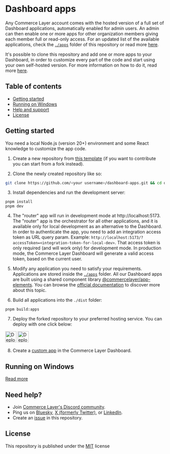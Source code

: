 # Dashboard apps

Any Commerce Layer account comes with the hosted version of a full set of Dashboard applications, automatically enabled for admin users. An admin can then enable one or more apps for other organization members giving each member full or read-only access. For an updated list of the available applications, check the [`./apps`](apps) folder of this repository or read more [here](https://commercelayer.github.io/app-elements/?path=/docs/getting-started-applications--docs).

It's possible to clone this repository and add one or more apps to your Dashboard, in order to customize every part of the code and start using your own self-hosted version. For more information on how to do it, read more [here](https://commercelayer.github.io/app-elements/?path=/docs/getting-started-custom-apps--docs). 

## Table of contents

- [Getting started](#getting-started)
- [Running on Windows](#running-on-windows)
- [Help and support](#need-help)
- [License](#license)


## Getting started

You need a local Node.js (version 20+) environment and some React knowledge to customize the app code.

1. Create a new repository from [this template](https://github.com/new?template_owner=commercelayer&template_name=dashboard-apps) (if you want to contribute you can start from a fork instead).

2. Clone the newly created repository like so:

```bash
git clone https://github.com/<your username>/dashboard-apps.git && cd dashboard-apps
```

3. Install dependencies and run the development server:

```
pnpm install
pnpm dev
```

4. The "router" app will run in development mode at http://localhost:5173. The "router" app is the orchestrator for all other applications,  and it is available only for local development as an alternative to the Dashboard.\
In order to authenticate the app, you need to add an integration access token as URL query param. Example: `http://localhost:5173/?accessToken=<integration-token-for-local-dev>`.
That access token is only required (and will work only) for development mode. In production mode, the Commerce Layer Dashboard will generate a valid access token, based on the current user.

5. Modify any application you need to satisfy your requirements. Applications are stored inside the [`./apps`](apps) folder.
All our Dashboard apps are built using a shared component library [@commercelayer/app-elements](https://github.com/commercelayer/app-elements).
You can browse the [official documentation](https://commercelayer.github.io/app-elements/?path=/docs/getting-started-welcome--docs) to discover more about this topic.

7. Build all applications into the `./dist` folder:

```
pnpm build:apps
```


7. Deploy the forked repository to your preferred hosting service. You can deploy with one click below:

[<img src="https://www.netlify.com/img/deploy/button.svg" alt="Deploy to Netlify" height="35">](https://app.netlify.com/start/deploy?repository=https://github.com/commercelayer/dashboard-apps#PUBLIC_SELF_HOSTED_SLUG)
[<img src="https://vercel.com/button" alt="Deploy to Vercel" height="35">](https://vercel.com/new/clone?repository-url=https://github.com/commercelayer/dashboard-apps&build-command=pnpm%20build%3Aelements%20%26%26%20pnpm%20build%3Aapps&output-directory=dist&env=PUBLIC_SELF_HOSTED_SLUG&envDescription=your%20organization%20slug) 

8. Create a [custom app](https://commercelayer.github.io/app-elements/?path=/docs/getting-started-custom-apps--docs) in the Commerce Layer Dashboard.

## Running on Windows
[Read more](https://github.com/commercelayer/.github/blob/main/PNPM_ON_WINDOWS.md)

## Need help?

- Join [Commerce Layer's Discord community](https://discord.gg/commercelayer).
- Ping us on [Bluesky](https://bsky.app/profile/commercelayer.io), [X (formerly Twitter)](https://x.com/commercelayer), or [LinkedIn](https://www.linkedin.com/company/commerce-layer).
- Create an [issue](https://github.com/commercelayer/dashboard-apps/issues) in this repository.

## License

This repository is published under the [MIT](LICENSE) license
